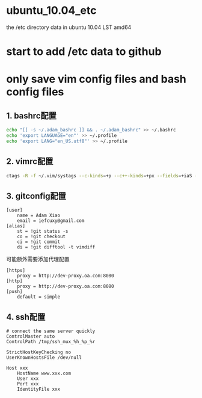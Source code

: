 ubuntu_10.04_etc
================

the /etc directory data in ubuntu 10.04 LST amd64

# start to add /etc data to github

# only save vim config files and bash config files

## 1. bashrc配置

```bash
echo "[[ -s ~/.adam_bashrc ]] && . ~/.adam_bashrc" >> ~/.bashrc
echo 'export LANGUAGE="en"' >> ~/.profile
echo 'export LANG="en_US.utf8"' >> ~/.profile
```

## 2. vimrc配置

```bash
ctags -R -f ~/.vim/systags --c-kinds=+p --c++-kinds=+px --fields=+iaS --extra=+q --languages=c,c++ /usr/include
```

## 3. gitconfig配置

```
[user]
	name = Adam Xiao
	email = iefcuxy@gmail.com
[alias]
	st = !git status -s
	co = !git checkout
	ci = !git commit
	di = !git difftool -t vimdiff
```
可能额外需要添加代理配置
```
[https]
	proxy = http://dev-proxy.oa.com:8080
[http]
	proxy = http://dev-proxy.oa.com:8080
[push]
	default = simple
```

## 4. ssh配置
```
# connect the same server quickly
ControlMaster auto
ControlPath /tmp/ssh_mux_%h_%p_%r

StrictHostKeyChecking no
UserKnownHostsFile /dev/null

Host xxx
    HostName www.xxx.com
    User xxx
    Port xxx
    IdentityFile xxx
```
